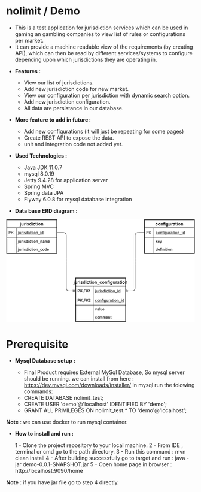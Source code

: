 # nolimit / Demo
- This is a test application for jurisdiction services which can be used in gaming an gambling companies to view list of rules or configurations per market.
- It can provide a machine readable view of the requirements (by creating API), which can then be read by different services/systems to configure depending upon which jurisdictions they are operating in.

* **Features :**
  - View our list of jurisdictions.
  - Add new jurisdiction code for new market.
  - View our configuration per jurisdiction with dynamic search option.
  - Add new jurisdiction configuration.
  - All data are persistance in our database.

* **More feature to add in future:**
  - Add new confiqurations (it will just be repeating for some pages)
  - Create REST API to expose the data.
  - unit and integration code not added yet.
* **Used Technologies :**
  - Java JDK 11.0.7
  - mysql 8.0.19 
  - Jetty 9.4.28 for application server
  - Spring MVC
  - Spring data JPA
  - Flyway 6.0.8 for mysql database integration
  
* **Data base ERD diagram :**

![ERD](src/main/resources/static/ERD.png)

# Prerequisite
* **Mysql Database setup :**

  - Final Product requires External MySql Database, So mysql server should be running.
  we can install from here : https://dev.mysql.com/downloads/installer/
  In mysql run the folowing commands:
   - CREATE DATABASE nolimit_test;
   - CREATE USER 'demo'@'localhost' IDENTIFIED BY 'demo';
   - GRANT ALL PRIVILEGES ON nolimit_test.* TO 'demo'@'localhost';
   
**Note** : we can use docker to run mysql container.

* **How to install and run :**

  1 - Clone the project repository to your local machine.
  2 - From IDE , terminal or cmd go to the path directory.
  3 - Run this command : mvn clean install
  4 - After building successfully go to target and run : java -jar demo-0.0.1-SNAPSHOT.jar
  5 - Open home page in browser : http://localhost:9090/home

**Note** : if you have jar file go to step 4 directly.

